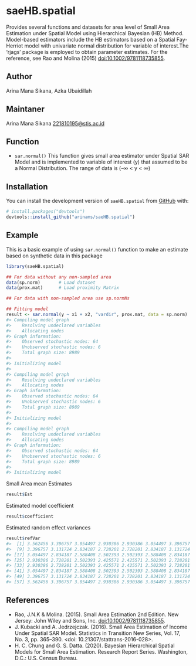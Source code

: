 
<!-- README.md is generated from README.Rmd. Please edit that file -->

# saeHB.spatial

<!-- badges: start -->
<!-- badges: end -->

Provides several functions and datasets for area level of Small Area
Estimation under Spatial Model using Hierarchical Bayesian (HB) Method.
Model-based estimators include the HB estimators based on a Spatial
Fay-Herriot model with univariate normal distribution for variable of
interest.The ‘rjags’ package is employed to obtain parameter estimates.
For the reference, see Rao and Molina (2015)
<doi:10.1002/9781118735855>.

## Author

Arina Mana Sikana, Azka Ubaidillah

## Maintaner

Arina Mana Sikana <221810195@stis.ac.id>

## Function

- `sar.normal()` This function gives small area estimator under Spatial
  SAR Model and is implemented to variable of interest (y) that assumed
  to be a Normal Distribution. The range of data is (-∞ \< y \< ∞)

## Installation

You can install the development version of `saeHB.spatial` from
[GitHub](https://github.com/) with:

``` r
# install.packages("devtools")
devtools::install_github("arinams/saeHB.spatial")
```

## Example

This is a basic example of using `sar.normal()` function to make an
estimate based on synthetic data in this package

``` r
library(saeHB.spatial)

## For data without any non-sampled area
data(sp.norm)       # Load dataset
data(prox.mat)      # Load proximity Matrix

## For data with non-sampled area use sp.normNs

## Fitting model
result <- sar.normal(y ~ x1 + x2, "vardir", prox.mat, data = sp.norm)
#> Compiling model graph
#>    Resolving undeclared variables
#>    Allocating nodes
#> Graph information:
#>    Observed stochastic nodes: 64
#>    Unobserved stochastic nodes: 6
#>    Total graph size: 8989
#> 
#> Initializing model
#> 
#> Compiling model graph
#>    Resolving undeclared variables
#>    Allocating nodes
#> Graph information:
#>    Observed stochastic nodes: 64
#>    Unobserved stochastic nodes: 6
#>    Total graph size: 8989
#> 
#> Initializing model
#> 
#> Compiling model graph
#>    Resolving undeclared variables
#>    Allocating nodes
#> Graph information:
#>    Observed stochastic nodes: 64
#>    Unobserved stochastic nodes: 6
#>    Total graph size: 8989
#> 
#> Initializing model
```

Small Area mean Estimates

``` r
result$Est
```

Estimated model coefficient

``` r
result$coefficient
```

Estimated random effect variances

``` r
result$refVar
#>  [1] 3.562456 3.396757 3.054497 2.930386 2.930386 3.054497 3.396757 3.562456
#>  [9] 3.396757 3.131724 2.834187 2.728201 2.728201 2.834187 3.131724 3.396757
#> [17] 3.054497 2.834187 2.588408 2.502393 2.502393 2.588408 2.834187 3.054497
#> [25] 2.930386 2.728201 2.502393 2.425571 2.425571 2.502393 2.728201 2.930386
#> [33] 2.930386 2.728201 2.502393 2.425571 2.425571 2.502393 2.728201 2.930386
#> [41] 3.054497 2.834187 2.588408 2.502393 2.502393 2.588408 2.834187 3.054497
#> [49] 3.396757 3.131724 2.834187 2.728201 2.728201 2.834187 3.131724 3.396757
#> [57] 3.562456 3.396757 3.054497 2.930386 2.930386 3.054497 3.396757 3.562456
```

## References

- Rao, J.N.K & Molina. (2015). Small Area Estimation 2nd Edition. New
  Jersey: John Wiley and Sons, Inc. <doi:10.1002/9781118735855>.
- J. Kubacki and A. Jedrzejczak. (2016). Small Area Estimation of Income
  Under Spatial SAR Model. Statistics in Transition New Series, Vol. 17,
  No. 3, pp. 365–390. \<doi: 10.21307/stattrans-2016-028\>.
- H. C. Chung and G. S. Datta. (2020). Bayesian Hierarchical Spatial
  Models for Small Area Estimation. Research Report Series. Washington,
  D.C.: U.S. Census Bureau.
